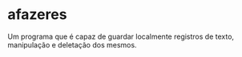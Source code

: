 # afazeres
 Um programa que é capaz de guardar localmente registros de texto, manipulação e deletação dos mesmos. 
